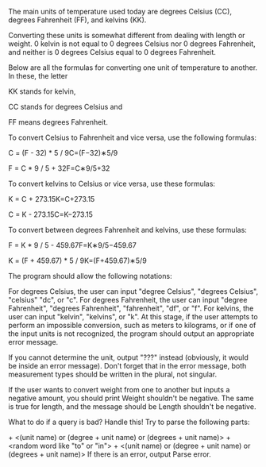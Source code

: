 The main units of temperature used today are degrees Celsius (CC), degrees Fahrenheit (FF), and kelvins (KK).

Converting these units is somewhat different from dealing with length or weight. 0 kelvin is not equal to 0 degrees Celsius nor 0 degrees Fahrenheit, and neither is 0 degrees Celsius equal to 0 degrees Fahrenheit.

Below are all the formulas for converting one unit of temperature to another. In these, the letter

KK stands for kelvin,

CC stands for degrees Celsius and

FF means degrees Fahrenheit.

To convert Celsius to Fahrenheit and vice versa, use the following formulas:

C = (F - 32) * 5 / 9C=(F−32)∗5/9

F = C * 9 / 5 + 32F=C∗9/5+32

To convert kelvins to Celsius or vice versa, use these formulas:

K = C + 273.15K=C+273.15

C = K - 273.15C=K−273.15

To convert between degrees Fahrenheit and kelvins, use these formulas:

F = K * 9 / 5 - 459.67F=K∗9/5−459.67

K = (F + 459.67) * 5 / 9K=(F+459.67)∗5/9

The program should allow the following notations:

For degrees Celsius, the user can input "degree Celsius", "degrees Celsius", "celsius" "dc", or "c".
For degrees Fahrenheit, the user can input "degree Fahrenheit", "degrees Fahrenheit", "fahrenheit", "df", or "f".
For kelvins, the user can input "kelvin", "kelvins", or "k".
At this stage, if the user attempts to perform an impossible conversion, such as meters to kilograms, or if one of the input units is not recognized, the program should output an appropriate error message.

If you cannot determine the unit, output "???" instead (obviously, it would be inside an error message). Don't forget that in the error message, both measurement types should be written in the plural, not singular.

If the user wants to convert weight from one to another but inputs a negative amount, you should print Weight shouldn't be negative. The same is true for length, and the message should be Length shouldn't be negative.

What to do if a query is bad? Handle this! Try to parse the following parts:

<number> +
<(unit name) or (degree + unit name) or (degrees + unit name)> +
<random word like "to" or "in"> +
<(unit name) or (degree + unit name) or (degrees + unit name)>
If there is an error, output Parse error.

